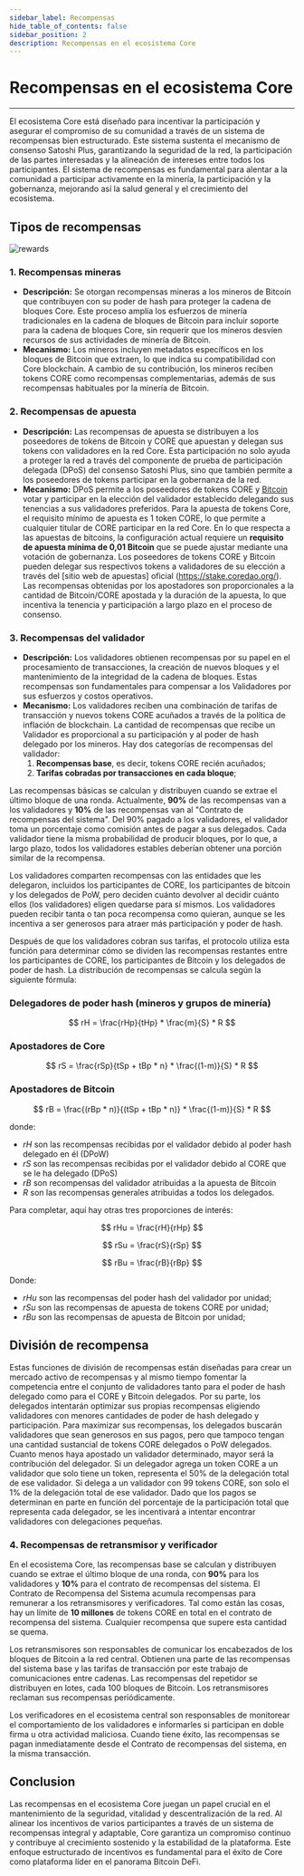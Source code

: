 ```yaml
---
sidebar_label: Recompensas
hide_table_of_contents: false
sidebar_position: 2
description: Recompensas en el ecosistema Core
---
```


# Recompensas en el ecosistema Core

---

El ecosistema Core está diseñado para incentivar la participación y asegurar el compromiso de su comunidad a través de un sistema de recompensas bien estructurado. Este sistema sustenta el mecanismo de consenso Satoshi Plus, garantizando la seguridad de la red, la participación de las partes interesadas y la alineación de intereses entre todos los participantes. El sistema de recompensas es fundamental para alentar a la comunidad a participar activamente en la minería, la participación y la gobernanza, mejorando así la salud general y el crecimiento del ecosistema.

## Tipos de recompensas

![rewards](../../../../static/img/validator/Reward-Distribution.png)

### 1. Recompensas mineras

- **Descripción:** Se otorgan recompensas mineras a los mineros de Bitcoin que contribuyen con su poder de hash para proteger la cadena de bloques Core. Este proceso amplía los esfuerzos de minería tradicionales en la cadena de bloques de Bitcoin para incluir soporte para la cadena de bloques Core, sin requerir que los mineros desvíen recursos de sus actividades de minería de Bitcoin.
- **Mecanismo:** Los mineros incluyen metadatos específicos en los bloques de Bitcoin que extraen, lo que indica su compatibilidad con Core blockchain. A cambio de su contribución, los mineros reciben tokens CORE como recompensas complementarias, además de sus recompensas habituales por la minería de Bitcoin.

### 2. Recompensas de apuesta

- **Descripción:** Las recompensas de apuesta se distribuyen a los poseedores de tokens de Bitcoin y CORE que apuestan y delegan sus tokens con validadores en la red Core. Esta participación no solo ayuda a proteger la red a través del componente de prueba de participación delegada (DPoS) del consenso Satoshi Plus, sino que también permite a los poseedores de tokens participar en la gobernanza de la red.
- **Mecanismo:** DPoS permite a los poseedores de tokens CORE y [Bitcoin](../../products/btc-stake/overview.md) votar y participar en la elección del validador establecido delegando sus tenencias a sus validadores preferidos. Para la apuesta de tokens Core, el requisito mínimo de apuesta es 1 token CORE, lo que permite a cualquier titular de CORE participar en la red Core. En lo que respecta a las apuestas de bitcoins, la configuración actual requiere un **requisito de apuesta mínima de 0,01 Bitcoin** que se puede ajustar mediante una votación de gobernanza. Los poseedores de tokens CORE y Bitcoin pueden delegar sus respectivos tokens a validadores de su elección a través del [sitio web de apuestas] oficial (https://stake.coredao.org/). Las recompensas obtenidas por los apostadores son proporcionales a la cantidad de Bitcoin/CORE apostada y la duración de la apuesta, lo que incentiva la tenencia y participación a largo plazo en el proceso de consenso.

### 3. Recompensas del validador

- **Descripción:** Los validadores obtienen recompensas por su papel en el procesamiento de transacciones, la creación de nuevos bloques y el mantenimiento de la integridad de la cadena de bloques. Estas recompensas son fundamentales para compensar a los Validadores por sus esfuerzos y costos operativos.
- **Mecanismo:** Los validadores reciben una combinación de tarifas de transacción y nuevos tokens CORE acuñados a través de la política de inflación de blockchain. La cantidad de recompensas que recibe un Validador es proporcional a su participación y al poder de hash delegado por los mineros. Hay dos categorías de recompensas del validador:
  1. **Recompensas base**, es decir, tokens CORE recién acuñados;
  2. **Tarifas cobradas por transacciones en cada bloque**;

Las recompensas básicas se calculan y distribuyen cuando se extrae el último bloque de una ronda. Actualmente, **90%** de las recompensas van a los validadores y **10%** de las recompensas van al "Contrato de recompensas del sistema". Del 90% pagado a los validadores, el validador toma un porcentaje como comisión antes de pagar a sus delegados. Cada validador tiene la misma probabilidad de producir bloques, por lo que, a largo plazo, todos los validadores estables deberían obtener una porción similar de la recompensa.

Los validadores comparten recompensas con las entidades que les delegaron, incluidos los participantes de CORE, los participantes de bitcoin y los delegados de PoW, pero deciden cuánto devolver al decidir cuánto ellos (los validadores) eligen quedarse para sí mismos. Los validadores pueden recibir tanta o tan poca recompensa como quieran, aunque se les incentiva a ser generosos para atraer más participación y poder de hash.

Después de que los validadores cobran sus tarifas, el protocolo utiliza esta función para determinar cómo se dividen las recompensas restantes entre los participantes de CORE, los participantes de Bitcoin y los delegados de poder de hash. La distribución de recompensas se calcula según la siguiente fórmula:

### Delegadores de poder hash (mineros y grupos de minería)

$$
    rH = \frac{rHp}{tHp} * \frac{m}{S} * R
$$

### Apostadores  de Core

$$
    rS = \frac{rSp}{tSp + tBp * n} * \frac{(1-m)}{S} * R
$$

### Apostadores de Bitcoin

$$
    rB = \frac{(rBp * n)}{(tSp + tBp * n)} * \frac{(1-m)}{S} * R
$$

donde:

- $rH$ son las recompensas recibidas por el validador debido al poder hash delegado en él (DPoW)
- $rS$ son las recompensas recibidas por el validador debido al CORE que se le ha delegado (DPoS)
- $rB$ son recompensas del validador atribuidas a la apuesta de Bitcoin
- $R$ son las recompensas generales atribuidas a todos los delegados.

Para completar, aquí hay otras tres proporciones de interés:

$$
    rHu = \frac{rH}{rHp}
$$

$$
    rSu = \frac{rS}{rSp}
$$

$$
    rBu = \frac{rB}{rBp}
$$

Donde:

- $rHu$ son las recompensas del poder hash del validador por unidad;
- $rSu$ son las recompensas de apuesta de tokens CORE por unidad;
- $rBu$ son las recompensas de apuesta de Bitcoin por unidad;

## División de recompensa

Estas funciones de división de recompensas están diseñadas para crear un mercado activo de recompensas y al mismo tiempo fomentar la competencia entre el conjunto de validadores tanto para el poder de hash delegado como para el CORE y Bitcoin delegados. Por su parte, los delegados intentarán optimizar sus propias recompensas eligiendo validadores con menores cantidades de poder de hash delegado y participación. Para maximizar sus recompensas, los delegados buscarán validadores que sean generosos en sus pagos, pero que tampoco tengan una cantidad sustancial de tokens CORE delegados o PoW delegados. Cuanto menos haya apostado un validador determinado, mayor será la contribución del delegador. Si un delegador agrega un token CORE a un validador que solo tiene un token, representa el 50% de la delegación total de ese validador. Si delega a un validador con 99 tokens CORE, son solo el 1% de la delegación total de ese validador. Dado que los pagos se determinan en parte en función del porcentaje de la participación total que representa cada delegador, se les incentivará a intentar encontrar validadores con delegaciones pequeñas.

### 4. Recompensas de retransmisor y verificador

En el ecosistema Core, las recompensas base se calculan y distribuyen cuando se extrae el último bloque de una ronda, con **90%** para los validadores y **10%** para el contrato de recompensas del sistema. El Contrato de Recompensa del Sistema acumula recompensas para remunerar a los retransmisores y verificadores. Tal como están las cosas, hay un límite de **10 millones** de tokens CORE en total en el contrato de recompensa del sistema. Cualquier recompensa que supere esta cantidad se quema.

Los retransmisores son responsables de comunicar los encabezados de los bloques de Bitcoin a la red central. Obtienen una parte de las recompensas del sistema base y las tarifas de transacción por este trabajo de comunicaciones entre cadenas. Las recompensas del repetidor se distribuyen en lotes, cada 100 bloques de Bitcoin. Los retransmisores reclaman sus recompensas periódicamente.

Los verificadores en el ecosistema central son responsables de monitorear el comportamiento de los validadores e informarles si participan en doble firma u otra actividad maliciosa. Cuando tiene éxito, las recompensas se pagan inmediatamente desde el Contrato de recompensas del sistema, en la misma transacción.

## Conclusion

Las recompensas en el ecosistema Core juegan un papel crucial en el mantenimiento de la seguridad, vitalidad y descentralización de la red. Al alinear los incentivos de varios participantes a través de un sistema de recompensas integral y adaptable, Core garantiza un compromiso continuo y contribuye al crecimiento sostenido y la estabilidad de la plataforma. Este enfoque estructurado de incentivos es fundamental para el éxito de Core como plataforma líder en el panorama Bitcoin DeFi.

